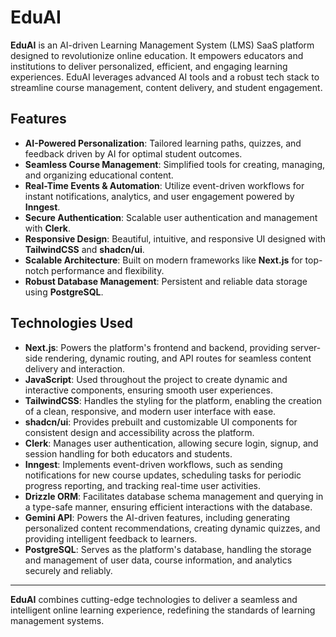 # EduAI

**EduAI** is an AI-driven Learning Management System (LMS) SaaS platform designed to revolutionize online education. It empowers educators and institutions to deliver personalized, efficient, and engaging learning experiences. EduAI leverages advanced AI tools and a robust tech stack to streamline course management, content delivery, and student engagement.

## Features

- **AI-Powered Personalization**: Tailored learning paths, quizzes, and feedback driven by AI for optimal student outcomes.
- **Seamless Course Management**: Simplified tools for creating, managing, and organizing educational content.  
- **Real-Time Events & Automation**: Utilize event-driven workflows for instant notifications, analytics, and user engagement powered by **Inngest**.  
- **Secure Authentication**: Scalable user authentication and management with **Clerk**.  
- **Responsive Design**: Beautiful, intuitive, and responsive UI designed with **TailwindCSS** and **shadcn/ui**.  
- **Scalable Architecture**: Built on modern frameworks like **Next.js** for top-notch performance and flexibility.  
- **Robust Database Management**: Persistent and reliable data storage using **PostgreSQL**.  

## Technologies Used

- **Next.js**: Powers the platform's frontend and backend, providing server-side rendering, dynamic routing, and API routes for seamless content delivery and interaction.  
- **JavaScript**: Used throughout the project to create dynamic and interactive components, ensuring smooth user experiences.  
- **TailwindCSS**: Handles the styling for the platform, enabling the creation of a clean, responsive, and modern user interface with ease.  
- **shadcn/ui**: Provides prebuilt and customizable UI components for consistent design and accessibility across the platform.  
- **Clerk**: Manages user authentication, allowing secure login, signup, and session handling for both educators and students.  
- **Inngest**: Implements event-driven workflows, such as sending notifications for new course updates, scheduling tasks for periodic progress reporting, and tracking real-time user activities.  
- **Drizzle ORM**: Facilitates database schema management and querying in a type-safe manner, ensuring efficient interactions with the database.  
- **Gemini API**: Powers the AI-driven features, including generating personalized content recommendations, creating dynamic quizzes, and providing intelligent feedback to learners.  
- **PostgreSQL**: Serves as the platform's database, handling the storage and management of user data, course information, and analytics securely and reliably.  

---

**EduAI** combines cutting-edge technologies to deliver a seamless and intelligent online learning experience, redefining the standards of learning management systems.
